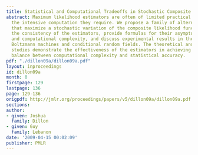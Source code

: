 ```yaml
---
title: Statistical and Computational Tradeoffs in Stochastic Composite Likelihood
abstract: Maximum likelihood estimators are often of limited practical use due to
  the intensive computation they require. We propose a family of alternative estimators
  that maximize a stochastic variation of the composite likelihood function. We prove
  the consistency of the estimators, provide formulas for their asymptotic variance
  and computational complexity, and discuss experimental results in the context of
  Boltzmann machines and conditional random fields. The theoretical and experimental
  studies demonstrate the effectiveness of the estimators in achieving a predefined
  balance between computational complexity and statistical accuracy.
pdf: "./dillon09a/dillon09a.pdf"
layout: inproceedings
id: dillon09a
month: 0
firstpage: 129
lastpage: 136
page: 129-136
origpdf: http://jmlr.org/proceedings/papers/v5/dillon09a/dillon09a.pdf
sections: 
author:
- given: Joshua
  family: Dillon
- given: Guy
  family: Lebanon
date: '2009-04-15 00:02:09'
publisher: PMLR
---
```

